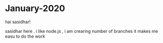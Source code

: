 # January-2020

hai sasidhar!


sasidhar here . i like node.js , i am crearing number of branches
it makes me easu to do the work
